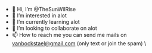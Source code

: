 - 👋 Hi, I’m @TheSunWilRise
- 👀 I’m interested in alot       
- 🌱 I’m currently learning alot
- 💞️ I’m looking to collaborate on alot
- 📫 How to reach me you can send me mails on vanbockstael@gmail.com (only text or join the spam)
\
